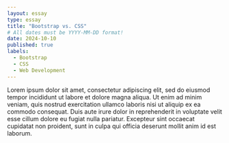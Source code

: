```yaml
---
layout: essay
type: essay
title: "Bootstrap vs. CSS"
# All dates must be YYYY-MM-DD format!
date: 2024-10-10
published: true
labels:
  - Bootstrap
  - CSS
  - Web Development
---
```


Lorem ipsum dolor sit amet, consectetur adipiscing elit, sed do eiusmod tempor incididunt ut labore et dolore magna aliqua. Ut enim ad minim veniam, quis nostrud exercitation ullamco laboris nisi ut aliquip ex ea commodo consequat. Duis aute irure dolor in reprehenderit in voluptate velit esse cillum dolore eu fugiat nulla pariatur. Excepteur sint occaecat cupidatat non proident, sunt in culpa qui officia deserunt mollit anim id est laborum.